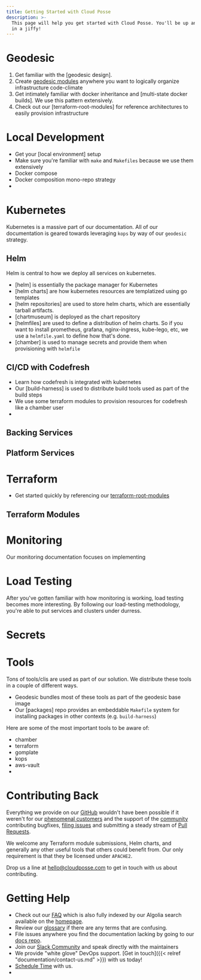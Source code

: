 ```yaml
---
title: Getting Started with Cloud Posse
description: >-
  This page will help you get started with Cloud Posse. You'll be up and running
  in a jiffy!
---
```


# Geodesic

1. Get familiar with the [geodesic design].
2. Create [geodesic modules]() anywhere you want to logically organize infrastructure code-climate
3. Get intimately familiar with docker inheritance and [multi-state docker builds]. We use this pattern extensively.
3. Check out our [terraform-root-modules] for reference architectures to easily provision infrastructure

# Local Development

* Get your [local environment] setup
* Make sure you're familiar with `make` and `Makefiles` because we use them extensively
* Docker compose
* Docker composition mono-repo strategy
*

# Kubernetes

Kubernetes is a massive part of our documentation. All of our documentation is geared towards leveraging `kops` by way of our `geodesic` strategy.

## Helm

Helm is central to how we deploy all services on kubernetes.

* [helm] is essentially the package manager for Kubernetes
* [helm charts] are how kubernetes resources are templatized using go templates
* [helm repositories] are used to store helm charts, which are essentially tarball artifacts.
* [chartmuseum] is deployed as the chart repository
* [helmfiles] are used to define a distribution of helm charts. So if you want to install prometheus, grafana, nginx-ingress, kube-lego, etc, we use a `helmfile.yaml` to define how that's done.
* [chamber] is used to manage secrets and provide them when provisioning with `helmfile`

## CI/CD with Codefresh

* Learn how codefresh is integrated with kubernetes
* Our [build-harness] is used to distribute build tools used as part of the build steps
* We use some terraform modules to provision resources for codefresh like a chamber user
*

## Backing Services

## Platform Services

# Terraform
* Get started quickly by referencing our [terraform-root-modules]()


## Terraform Modules


# Monitoring

Our monitoring documentation focuses on implementing


# Load Testing

After you've gotten familiar with how monitoring is working, load testing becomes more interesting. By following our load-testing methodology, you're able to put services and clusters under durress.



# Secrets



# Tools

Tons of tools/clis are used as part of our solution. We distribute these tools in a couple of different ways.

* Geodesic bundles most of these tools as part of the geodesic base image
* Our [packages] repo provides an embeddable `Makefile` system for installing packages in other contexts (e.g. `build-harness`)

Here are some of the most important tools to be aware of:

- chamber
- terraform
- gomplate
- kops
- aws-vault
-

# Contributing Back

Everything we provide on our [GitHub](https://github.com/cloudposse/) wouldn't have been possible if it weren't for our [phenomenal customers](https://cloudposse.com/) and the support of the [community](https://cloudposse.com/slack/) contributing bugfixes, [filing issues](https://github.com/search?q=org%3Acloudposse+type%3Aissue) and submitting a steady stream of [Pull Requests](https://github.com/search?q=org%3Acloudposse+type%3Apr).

We welcome any Terraform module submissions, Helm charts, and generally any other useful tools that others could benefit from. Our only requirement is that they be licensed under `APACHE2`.

Drop us a line at [hello@cloudposse.com](mailto:hello@cloudposse.com) to get in touch with us about contributing.

# Getting Help

* Check out our [FAQ](/faq/) which is also fully indexed by our Algolia search available on the [homepage](/).
* Review our [glossary](/glossary/) if there are any terms that are confusing.
* File issues anywhere you find the documentation lacking by going to our [docs repo](https://github.com/cloudposse/docs).
* Join our [Slack Community](https://cloudposse.com/slack/) and speak directly with the maintainers
* We provide "white glove" DevOps support. [Get in touch]({{< relref "documentation/contact-us.md" >}}) with us today!
* [Schedule Time](https://calendly.com/cloudposse/) with us.
*
